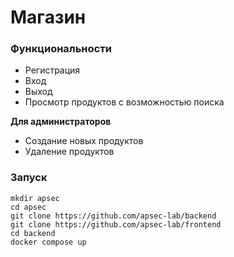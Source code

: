 # Магазин

### Функциональности
- Регистрация
- Вход
- Выход
- Просмотр продуктов с возможностью поиска

**Для администраторов**

- Создание новых продуктов
- Удаление продуктов

### Запуск
```
mkdir apsec
cd apsec
git clone https://github.com/apsec-lab/backend
git clone https://github.com/apsec-lab/frontend
cd backend
docker compose up
```
